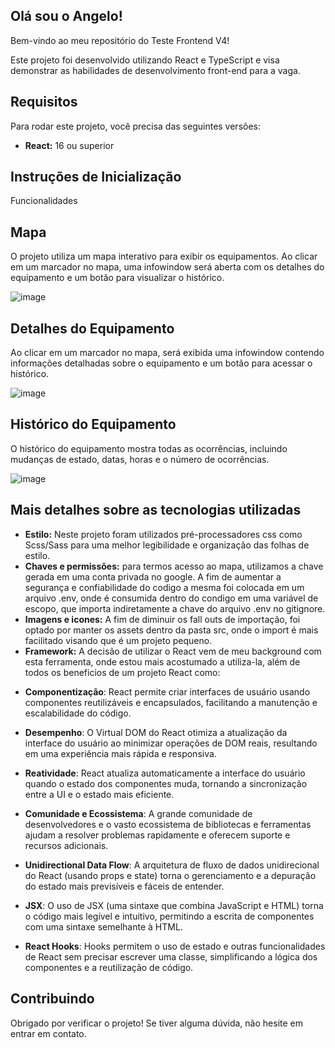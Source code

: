 ## Olá sou o Angelo!

Bem-vindo ao meu repositório do Teste Frontend V4!

Este projeto foi desenvolvido utilizando React e TypeScript e visa demonstrar as habilidades de desenvolvimento front-end para a vaga.

## Requisitos

Para rodar este projeto, você precisa das seguintes versões:

- **React:** 16 ou superior

## Instruções de Inicialização

Funcionalidades
## Mapa
O projeto utiliza um mapa interativo para exibir os equipamentos. Ao clicar em um marcador no mapa, uma infowindow será aberta com os detalhes do equipamento e um botão para visualizar o histórico.

![image](https://github.com/user-attachments/assets/9923d0d7-0dce-4295-b196-7302d7cb891a)


## Detalhes do Equipamento
Ao clicar em um marcador no mapa, será exibida uma infowindow contendo informações detalhadas sobre o equipamento e um botão para acessar o histórico.

![image](https://github.com/user-attachments/assets/16536a51-147d-4958-b1ab-4fbdb17a0fd8)

## Histórico do Equipamento
O histórico do equipamento mostra todas as ocorrências, incluindo mudanças de estado, datas, horas e o número de ocorrências.

![image](https://github.com/user-attachments/assets/3f79914e-194c-4d3f-91f9-22fb0fe7a67d)

## Mais detalhes sobre as tecnologias utilizadas
* **Estilo:** Neste projeto foram utilizados pré-processadores css como Scss/Sass para uma melhor legibilidade e organização das folhas de estilo.
* **Chaves e permissões:** para termos acesso ao mapa, utilizamos a chave gerada em uma conta privada no google. A fim de aumentar a segurança e confiabilidade do codigo a mesma foi colocada em um arquivo .env, onde é consumida dentro do condigo em uma variável de escopo, que importa indiretamente a chave do arquivo .env no gitignore.
* **Imagens e icones:** A fim de diminuir os fall outs de importação, foi optado por manter os assets dentro da pasta src, onde o import é mais facilitado visando que é um projeto pequeno.
* **Framework:** A decisão de utilizar o React vem de meu background com esta ferramenta, onde estou mais acostumado a utiliza-la, além de todos os beneficios de um projeto React como:

- **Componentização**: React permite criar interfaces de usuário usando componentes reutilizáveis e encapsulados, facilitando a manutenção e escalabilidade do código.

- **Desempenho**: O Virtual DOM do React otimiza a atualização da interface do usuário ao minimizar operações de DOM reais, resultando em uma experiência mais rápida e responsiva.

- **Reatividade**: React atualiza automaticamente a interface do usuário quando o estado dos componentes muda, tornando a sincronização entre a UI e o estado mais eficiente.

- **Comunidade e Ecossistema**: A grande comunidade de desenvolvedores e o vasto ecossistema de bibliotecas e ferramentas ajudam a resolver problemas rapidamente e oferecem suporte e recursos adicionais.

- **Unidirectional Data Flow**: A arquitetura de fluxo de dados unidirecional do React (usando props e state) torna o gerenciamento e a depuração do estado mais previsíveis e fáceis de entender.

- **JSX**: O uso de JSX (uma sintaxe que combina JavaScript e HTML) torna o código mais legível e intuitivo, permitindo a escrita de componentes com uma sintaxe semelhante à HTML.

- **React Hooks**: Hooks permitem o uso de estado e outras funcionalidades de React sem precisar escrever uma classe, simplificando a lógica dos componentes e a reutilização de código.

## Contribuindo
Obrigado por verificar o projeto! Se tiver alguma dúvida, não hesite em entrar em contato.